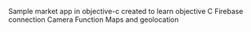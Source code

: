 Sample market app in objective-c created to learn objective C
  Firebase connection
  Camera Function
  Maps and geolocation
